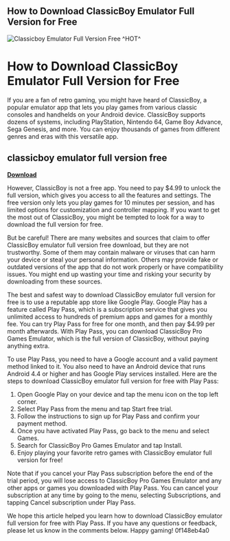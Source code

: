 ## How to Download ClassicBoy Emulator Full Version for Free

 
![Classicboy Emulator Full Version Free ^HOT^](https://encrypted-tbn3.gstatic.com/images?q=tbn:ANd9GcQGBVZnNoGBjbkE5m9K2qgW_AUKxFSKgndT-ngHUClkmnPb2GvY8qmsV-g)

 
# How to Download ClassicBoy Emulator Full Version for Free
 
If you are a fan of retro gaming, you might have heard of ClassicBoy, a popular emulator app that lets you play games from various classic consoles and handhelds on your Android device. ClassicBoy supports dozens of systems, including PlayStation, Nintendo 64, Game Boy Advance, Sega Genesis, and more. You can enjoy thousands of games from different genres and eras with this versatile app.
 
## classicboy emulator full version free


[**Download**](https://www.google.com/url?q=https%3A%2F%2Fbytlly.com%2F2tKAPA&sa=D&sntz=1&usg=AOvVaw3-Iz5CQUzJLZ8hz9kaWeuN)

 
However, ClassicBoy is not a free app. You need to pay $4.99 to unlock the full version, which gives you access to all the features and settings. The free version only lets you play games for 10 minutes per session, and has limited options for customization and controller mapping. If you want to get the most out of ClassicBoy, you might be tempted to look for a way to download the full version for free.
 
But be careful! There are many websites and sources that claim to offer ClassicBoy emulator full version free download, but they are not trustworthy. Some of them may contain malware or viruses that can harm your device or steal your personal information. Others may provide fake or outdated versions of the app that do not work properly or have compatibility issues. You might end up wasting your time and risking your security by downloading from these sources.
 
The best and safest way to download ClassicBoy emulator full version for free is to use a reputable app store like Google Play. Google Play has a feature called Play Pass, which is a subscription service that gives you unlimited access to hundreds of premium apps and games for a monthly fee. You can try Play Pass for free for one month, and then pay $4.99 per month afterwards. With Play Pass, you can download ClassicBoy Pro Games Emulator, which is the full version of ClassicBoy, without paying anything extra.
 
To use Play Pass, you need to have a Google account and a valid payment method linked to it. You also need to have an Android device that runs Android 4.4 or higher and has Google Play services installed. Here are the steps to download ClassicBoy emulator full version for free with Play Pass:
 
1. Open Google Play on your device and tap the menu icon on the top left corner.
2. Select Play Pass from the menu and tap Start free trial.
3. Follow the instructions to sign up for Play Pass and confirm your payment method.
4. Once you have activated Play Pass, go back to the menu and select Games.
5. Search for ClassicBoy Pro Games Emulator and tap Install.
6. Enjoy playing your favorite retro games with ClassicBoy emulator full version for free!

Note that if you cancel your Play Pass subscription before the end of the trial period, you will lose access to ClassicBoy Pro Games Emulator and any other apps or games you downloaded with Play Pass. You can cancel your subscription at any time by going to the menu, selecting Subscriptions, and tapping Cancel subscription under Play Pass.
 
We hope this article helped you learn how to download ClassicBoy emulator full version for free with Play Pass. If you have any questions or feedback, please let us know in the comments below. Happy gaming!
 0f148eb4a0
